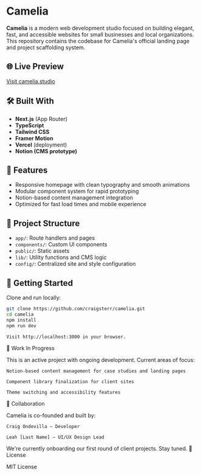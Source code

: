 # Camelia

**Camelia** is a modern web development studio focused on building elegant, fast, and accessible websites for small businesses and local organizations. This repository contains the codebase for Camelia's official landing page and project scaffolding system.

## 🌐 Live Preview

[Visit camelia.studio](https://camelia.work)

## 🛠️ Built With

- **Next.js** (App Router)
- **TypeScript**
- **Tailwind CSS**
- **Framer Motion**
- **Vercel** (deployment)
- **Notion (CMS prototype)**

## 🎨 Features

- Responsive homepage with clean typography and smooth animations
- Modular component system for rapid prototyping
- Notion-based content management integration
- Optimized for fast load times and mobile experience

## 📁 Project Structure

- `app/`: Route handlers and pages
- `components/`: Custom UI components
- `public/`: Static assets
- `lib/`: Utility functions and CMS logic
- `config/`: Centralized site and style configuration

## 🚀 Getting Started

Clone and run locally:

```bash
git clone https://github.com/craigsterr/camelia.git
cd camelia
npm install
npm run dev

Visit http://localhost:3000 in your browser.
```
🧪 Work In Progress

This is an active project with ongoing development. Current areas of focus:

    Notion-based content management for case studies and landing pages

    Component library finalization for client sites

    Theme switching and accessibility features

🤝 Collaboration

Camelia is co-founded and built by:

    Craig Ondevilla – Developer

    Leah [Last Name] – UI/UX Design Lead

We're currently onboarding our first round of client projects. Stay tuned.
📄 License

MIT License
